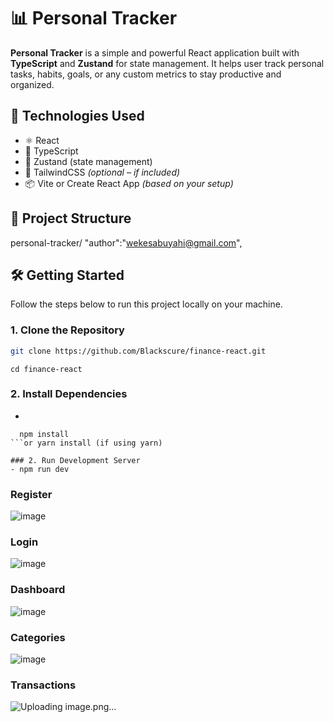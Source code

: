 # 📊 Personal Tracker

**Personal Tracker** is a simple and powerful React application built with **TypeScript** and **Zustand** for state management. It helps user track personal tasks, habits, goals, or any custom metrics to stay productive and organized.

## 🚀 Technologies Used

- ⚛️ React
- 🔡 TypeScript
- 🌿 Zustand (state management)
- 🎨 TailwindCSS *(optional – if included)*
- 📦 Vite or Create React App *(based on your setup)*

## 📂 Project Structure

personal-tracker/
  "author":"wekesabuyahi@gmail.com",


## 🛠️ Getting Started

Follow the steps below to run this project locally on your machine.

### 1. Clone the Repository

```bash
git clone https://github.com/Blackscure/finance-react.git
```
```
cd finance-react
```

### 2. Install Dependencies
-
```
  npm install
```or yarn install (if using yarn)

### 2. Run Development Server
- npm run dev
```

### Register
![image](https://github.com/user-attachments/assets/534f31bb-e1a7-4aa4-947e-142741fa6211)

### Login 
![image](https://github.com/user-attachments/assets/41cfa817-ed68-48ad-b0da-510a763b8a6d)

### Dashboard
![image](https://github.com/user-attachments/assets/e4daf94d-056b-4734-afe1-25f97b698bda)

### Categories
![image](https://github.com/user-attachments/assets/38ef105d-8026-4958-a630-6164e90ad791)

### Transactions
![Uploading image.png…]()







